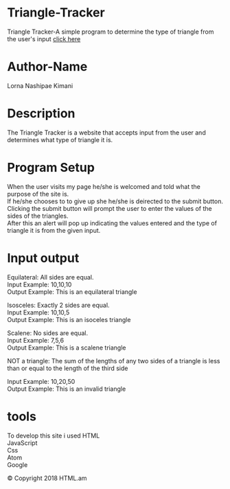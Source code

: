 # Triangle-Tracker
Triangle Tracker-A simple program to determine the type of triangle from the user's input <a href="https://lornakimani62.github.io/Triangle-Tracker/">click here</a>

# Author-Name
Lorna Nashipae Kimani

# Description
The Triangle Tracker is a website that accepts input from the user and determines what type of triangle it is.

# Program Setup
When the user visits my page he/she is welcomed and told what the purpose of the site is.<br>
If he/she chooses to to give up she he/she is deirected to the submit button.<br>
Clicking the submit button will prompt the user to enter the values of the sides of the triangles.<br>
After this an alert will pop up indicating the values entered and the type of triangle it is from the given input.<br>
# Input output
Equilateral: All sides are equal.<br>
Input Example: 10,10,10<br>
Output Example: This is an equilateral triangle<br>

Isosceles: Exactly 2 sides are equal.<br>
Input Example: 10,10,5<br>
Output Example: This is an isoceles triangle<br>

Scalene: No sides are equal.<br>
Input Example: 7,5,6<br>
Output Example: This is a scalene triangle<br>

NOT a triangle: The sum of the lengths of any two sides of a triangle is less than or equal to the length of the third side<br>

Input Example: 10,20,50<br>
Output Example: This is an invalid triangle<br>

# tools
To develop this site i used 
HTML<br>
JavaScript<br>
Css<br>
Atom<br>
Google<br>

<footer>&copy; Copyright 2018 HTML.am</footer>




